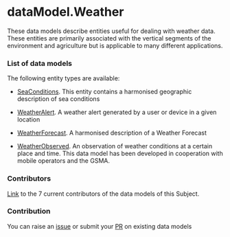 # dataModel.Weather
These data models describe entities useful for dealing with weather data. These entities are primarily associated with the vertical segments of the environment and agriculture but is applicable to many different applications.

### List of data models

The following entity types are available:
- [SeaConditions](https://github.com/smart-data-models/dataModel.Weather/blob/master/SeaConditions/README.md). This entity contains a harmonised geographic description of sea conditions

- [WeatherAlert](https://github.com/smart-data-models/dataModel.Weather/blob/master/WeatherAlert/README.md). A weather alert generated by a user or device in a given location

- [WeatherForecast](https://github.com/smart-data-models/dataModel.Weather/blob/master/WeatherForecast/README.md). A harmonised description of a Weather Forecast

- [WeatherObserved](https://github.com/smart-data-models/dataModel.Weather/blob/master/WeatherObserved/README.md). An observation of weather conditions at a certain place and time. This data model has been developed in cooperation with mobile operators and the GSMA.



### Contributors
[Link](https://github.com/smart-data-models/dataModel.Weather/blob/master/CONTRIBUTORS.yaml) to the 7 current contributors of the data models of this Subject.


### Contribution
You can raise an [issue](https://github.com/smart-data-models/dataModel.Weather/issues) or submit your [PR](https://github.com/smart-data-models/dataModel.Weather/pulls) on existing data models


